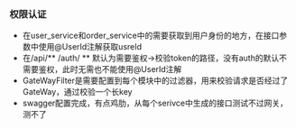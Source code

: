 ### 权限认证
* 在user_service和order_service中的需要获取到用户身份的地方，在接口参数中使用@UserId注解获取usreId
* 在/api/** /auth/ ** 默认为需要鉴权->校验token的路径，没有auth的默认不需要鉴权，此时无需也不能使用@UserId注解
* GateWayFilter是需要配置到每个模块中的过滤器，用来校验请求是否经过了GateWay，通过校验一个长key
* swagger配置完成，有点鸡肋，从每个serivce中生成的接口测试不过网关，测不了
